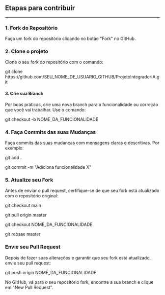 <h2>Etapas para contribuir</h2>
<hr>
<h3>1. Fork do Repositório</h3>
<p>Faça um fork do repositório clicando no botão "Fork" no GitHub.</p>
<h3>2. Clone o projeto</h3>
<p>Clone o seu fork do repositório com o comando:</p>
<p>git clone https://github.com/SEU_NOME_DE_USUARIO_GITHUB/ProjetoIntegradorIA.git</p>
<h4>3. Crie sua Branch</h4>
<p>Por boas práticas, crie uma nova branch para a funcionalidade ou correção que você vai trabalhar. Use o comando:</p>
<p>git checkout -b NOME_DA_FUNCIONALIDADE</p>
<h3>4. Faça Commits das suas Mudanças</h3>
<p>Faça commits das suas mudanças com mensagens claras e descritivas. Por exemplo:</p>
<p>git add .</p>
<p>git commit -m "Adiciona funcionalidade X"</p>
<h3>5. Atualize seu Fork</h3>
<p>Antes de enviar o pull request, certifique-se de que seu fork está atualizado com o repositório original:</p>
<p>git checkout main</p>
<p>git pull origin master</p>
<p>git checkout NOME_DA_FUNCIONALIDADE</p>
<p>git rebase master</p>
<h3>Envie seu Pull Request</h3>
<p>Depois de fazer suas alterações e garantir que seu fork está atualizado, envie seu pull request:</p>
<p>git push origin NOME_DA_FUNCIONALIDADE</p>
<p>No GitHub, vá para o seu repositório fork, encontre a sua branch e clique em "New Pull Request".</p>

